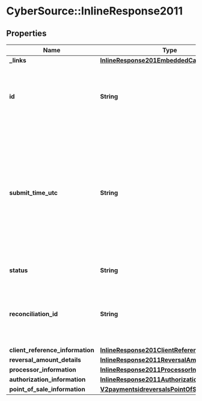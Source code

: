 # CyberSource::InlineResponse2011

## Properties
Name | Type | Description | Notes
------------ | ------------- | ------------- | -------------
**_links** | [**InlineResponse201EmbeddedCaptureLinks**](InlineResponse201EmbeddedCaptureLinks.md) |  | [optional] 
**id** | **String** | An unique identification number assigned by CyberSource to identify the submitted request. | [optional] 
**submit_time_utc** | **String** | Time of request in UTC. &#x60;Format: YYYY-MM-DDThh:mm:ssZ&#x60;  Example 2016-08-11T22:47:57Z equals August 11, 2016, at 22:47:57 (10:47:57 p.m.). The T separates the date and the time. The Z indicates UTC.  | [optional] 
**status** | **String** | The status of the submitted transaction. | [optional] 
**reconciliation_id** | **String** | The reconciliation id for the submitted transaction. This value is not returned for all processors.  | [optional] 
**client_reference_information** | [**InlineResponse201ClientReferenceInformation**](InlineResponse201ClientReferenceInformation.md) |  | [optional] 
**reversal_amount_details** | [**InlineResponse2011ReversalAmountDetails**](InlineResponse2011ReversalAmountDetails.md) |  | [optional] 
**processor_information** | [**InlineResponse2011ProcessorInformation**](InlineResponse2011ProcessorInformation.md) |  | [optional] 
**authorization_information** | [**InlineResponse2011AuthorizationInformation**](InlineResponse2011AuthorizationInformation.md) |  | [optional] 
**point_of_sale_information** | [**V2paymentsidreversalsPointOfSaleInformation**](V2paymentsidreversalsPointOfSaleInformation.md) |  | [optional] 


